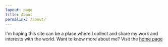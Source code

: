 ```yaml
---
layout: page
title: About
permalink: /about/
---
```


I'm hoping this site can be a place where I collect and share my work and interests with the world. Want to know more about me? Visit the [home page](www.krishmaypole.com)